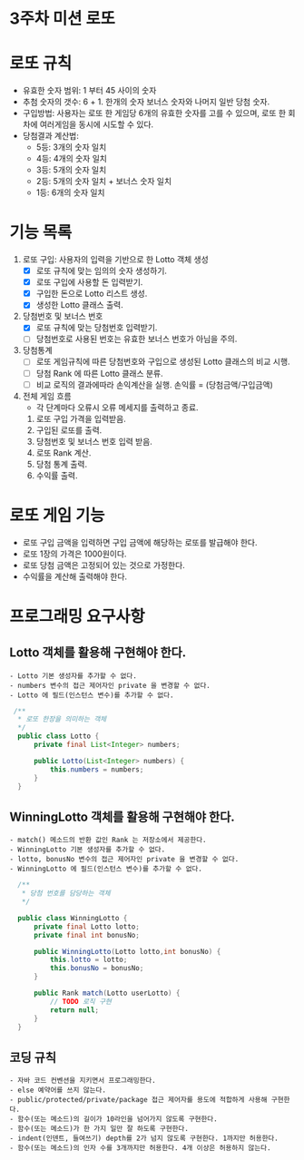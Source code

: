 
# 3주차 미션 로또

# 로또 규칙
  - 유효한 숫자 범위: 1 부터 45 사이의 숫자
  - 추첨 숫자의 갯수: 6 + 1. 한개의 숫자 보너스 숫자와 나머지 일반 당첨 숫자.
  - 구입방법: 사용자는 로또 한 게임당 6개의 유효한 숫자를 고를 수 있으며, 로또 한 회차에
  여러게임을 동시에 시도할 수 있다.
  - 당첨결과 계산법:
    * 5등: 3개의 숫자 일치
    * 4등: 4개의 숫자 일치
    * 3등: 5개의 숫자 일치
    * 2등: 5개의 숫자 일치 + 보너스 숫자 일치
    * 1등: 6개의 숫자 일치

# 기능 목록
  1. 로또 구입: 사용자의 입력을 기반으로 한 Lotto 객체 생성
     - [x] 로또 규칙에 맞는 임의의 숫자 생성하기.
     - [x] 로또 구입에 사용할 돈 입력받기.
     - [x] 구입한 돈으로 Lotto 리스트 생성.
     - [x] 생성한 Lotto 클래스 출력.

  2. 당첨번호 및 보너스 번호
     - [x] 로또 규칙에 맞는 당첨번호 입력받기.
     - [ ] 당첨번호로 사용된 번호는 유효한 보너스 번호가 아님을 주의.

  3. 당첨통계
     - [ ] 로또 게임규칙에 따른 당첨번호와 구입으로 생성된 Lotto 클래스의 비교 시행.
     - [ ] 당첨 Rank 에 따른 Lotto 클래스 분류.
     - [ ] 비교 로직의 결과에따라 손익계산을 실행. 손익률 = (당첨금액/구입금액)

  4. 전체 게임 흐름
     - 각 단계마다 오류시 오류 메세지를 출력하고 종료.
     1.  로또 구입 가격을 입력받음.
     2.  구입된 로또를 출력.
     3.  당첨번호 및 보너스 번호 입력 받음.
     4.  로또 Rank 계산.
     5.  당첨 통계 출력.
     6.  수익률 출력.


# 로또 게임 기능
  - 로또 구입 금액을 입력하면 구입 금액에 해당하는 로또를 발급해야 한다.
  - 로또 1장의 가격은 1000원이다.
  - 로또 당첨 금액은 고정되어 있는 것으로 가정한다.
  - 수익률을 계산해 출력해야 한다.


# 프로그래밍 요구사항
  ## Lotto 객체를 활용해 구현해야 한다.
    - Lotto 기본 생성자를 추가할 수 없다.
    - numbers 변수의 접근 제어자인 private 을 변경할 수 없다.
    - Lotto 에 필드(인스턴스 변수)를 추가할 수 없다.
```java
 /**
  * 로또 한장을 의미하는 객체
  */
  public class Lotto {
      private final List<Integer> numbers;

      public Lotto(List<Integer> numbers) {
          this.numbers = numbers;
      }
  }
```

  ## WinningLotto 객체를 활용해 구현해야 한다.
    - match() 메소드의 반환 값인 Rank 는 저장소에서 제공한다.
    - WinningLotto 기본 생성자를 추가할 수 없다.
    - lotto, bonusNo 변수의 접근 제어자인 private 을 변경할 수 없다.
    - WinningLotto 에 필드(인스턴스 변수)를 추가할 수 없다.
```java
  /**
   * 당첨 번호를 담당하는 객체
   */

  public class WinningLotto {
      private final Lotto lotto;
      private final int bonusNo;

      public WinningLotto(Lotto lotto,int bonusNo) {
          this.lotto = lotto;
          this.bonusNo = bonusNo;
      }

      public Rank match(Lotto userLotto) {
          // TODO 로직 구현
          return null;
      }
  }
```

  ## 코딩 규칙
    - 자바 코드 컨벤션을 지키면서 프로그래밍한다.
    - else 예약어를 쓰지 않는다.
    - public/protected/private/package 접근 제어자를 용도에 적합하게 사용해 구현한다.
    - 함수(또는 메소드)의 길이가 10라인을 넘어가지 않도록 구현한다.
    - 함수(또는 메소드)가 한 가지 일만 잘 하도록 구현한다.
    - indent(인덴트, 들여쓰기) depth를 2가 넘지 않도록 구현한다. 1까지만 허용한다.
    - 함수(또는 메소드)의 인자 수를 3개까지만 허용한다. 4개 이상은 허용하지 않는다.
